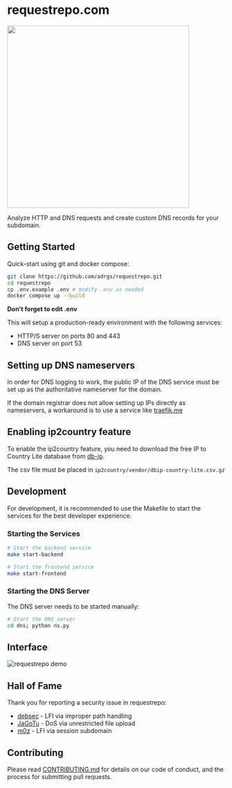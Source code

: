 # requestrepo.com

<img src="https://rasp.go.ro/reqlogo.svg" width="420">

Analyze HTTP and DNS requests and create custom DNS records for your subdomain.

## Getting Started

Quick-start using git and docker compose:

```sh
git clone https://github.com/adrgs/requestrepo.git
cd requestrepo
cp .env.example .env # modify .env as needed
docker compose up --build
```

**Don't forget to edit .env**

This will setup a production-ready environment with the following services:
 - HTTP/S server on ports 80 and 443
 - DNS server on port 53


## Setting up DNS nameservers

In order for DNS logging to work, the public IP of the DNS service must be set up as the authoritative nameserver for the domain.

If the domain registrar does not allow setting up IPs directly as nameservers, a workaround is to use a service like [traefik.me](https://traefik.me/)

## Enabling ip2country feature

To enable the ip2country feature, you need to download the free IP to Country Lite database from [db-ip](https://db-ip.com/db/download/ip-to-country-lite).

The csv file must be placed in `ip2country/vendor/dbip-country-lite.csv.gz`

## Development

For development, it is recommended to use the Makefile to start the services for the best developer experience.

### Starting the Services

```sh
# Start the backend service
make start-backend

# Start the frontend service
make start-frontend
```

### Starting the DNS Server

The DNS server needs to be started manually:

```sh
# Start the DNS server
cd dns; python ns.py
```

## Interface

![requestrepo demo](https://i.imgur.com/pzn8O18.png)

## Hall of Fame

Thank you for reporting a security issue in requestrepo:

- [debsec](https://x.com/deb_security) - LFI via improper path handling
- [JaGoTu](https://infosec.exchange/@jagotu) - DoS via unrestricted file upload
- [m0z](https://x.com/LooseSecurity) - LFI via session subdomain

## Contributing

Please read [CONTRIBUTING.md](CONTRIBUTING.md) for details on our code of conduct, and the process for submitting pull requests.
